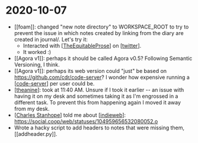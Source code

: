 # 2020-10-07

 - [[foam]]: changed "new note directory" to WORKSPACE_ROOT to try to prevent the issue in which notes created by linking from the diary are created in journal/. Let's try it:
    - Interacted with [[TheEquitableProse]] on [[twitter]].
    - It worked :)
 - [[Agora v1]]: perhaps it should be called Agora v0.5? Following Semantic Versioning, I think.
 - [[Agora v1]]: perhaps its web version could "just" be based on https://github.com/cdr/code-server? I wonder how expensive running a [[code-server]] per user could be.
 - [[theanine]]: took at 11:40 AM. Unsure if I took it earlier -- an issue with having it on my desk and sometimes taking it as I'm engrossed in a different task. To prevent this from happening again I moved it away from my desk.
 - [[Charles Stanhope]] told me about [[indieweb]]: https://social.coop/web/statuses/104959656532080052.o
 - Wrote a hacky script to add headers to notes that were missing them, [[addheader.py]].
  


[//begin]: # "Autogenerated link references for markdown compatibility"
[TheEquitableProse]: ../theequitableprose "TheEquitableProse"
[twitter]: ../twitter "twitter"
[code-server]: ../code-server "Code Server"
[theanine]: ../theanine "Theanine"
[Charles Stanhope]: ../charles-stanhope "Charles Stanhope"
[indieweb]: ../indieweb "Indieweb"
[//end]: # "Autogenerated link references"